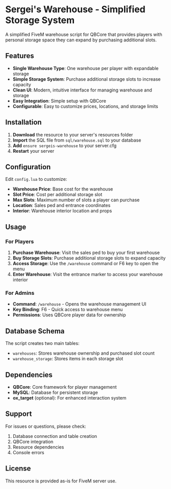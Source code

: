 # Sergei's Warehouse - Simplified Storage System

A simplified FiveM warehouse script for QBCore that provides players with personal storage space they can expand by purchasing additional slots.

## Features

- **Single Warehouse Type**: One warehouse per player with expandable storage
- **Simple Storage System**: Purchase additional storage slots to increase capacity
- **Clean UI**: Modern, intuitive interface for managing warehouse and storage
- **Easy Integration**: Simple setup with QBCore
- **Configurable**: Easy to customize prices, locations, and storage limits

## Installation

1. **Download** the resource to your server's resources folder
2. **Import** the SQL file from `sql/warehouse.sql` to your database
3. **Add** `ensure sergeis-warehouse` to your server.cfg
4. **Restart** your server

## Configuration

Edit `config.lua` to customize:

- **Warehouse Price**: Base cost for the warehouse
- **Slot Price**: Cost per additional storage slot
- **Max Slots**: Maximum number of slots a player can purchase
- **Location**: Sales ped and entrance coordinates
- **Interior**: Warehouse interior location and props

## Usage

### For Players

1. **Purchase Warehouse**: Visit the sales ped to buy your first warehouse
2. **Buy Storage Slots**: Purchase additional storage slots to expand capacity
3. **Access Storage**: Use the `/warehouse` command or F6 key to open the menu
4. **Enter Warehouse**: Visit the entrance marker to access your warehouse interior

### For Admins

- **Command**: `/warehouse` - Opens the warehouse management UI
- **Key Binding**: F6 - Quick access to warehouse menu
- **Permissions**: Uses QBCore player data for ownership

## Database Schema

The script creates two main tables:

- `warehouses`: Stores warehouse ownership and purchased slot count
- `warehouse_storage`: Stores items in each storage slot

## Dependencies

- **QBCore**: Core framework for player management
- **MySQL**: Database for persistent storage
- **ox_target** (optional): For enhanced interaction system

## Support

For issues or questions, please check:
1. Database connection and table creation
2. QBCore integration
3. Resource dependencies
4. Console errors

## License

This resource is provided as-is for FiveM server use.


